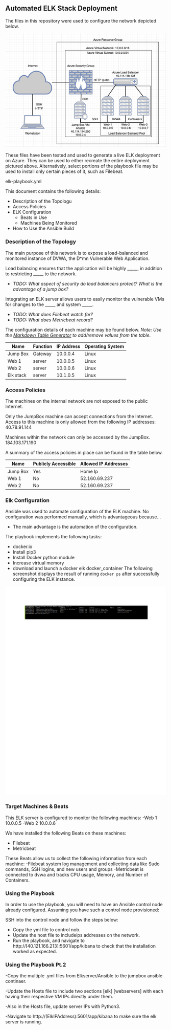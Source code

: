 ## Automated ELK Stack Deployment

The files in this repository were used to configure the network depicted below.

![TODO: Update the path with the name of your diagram](https://github.com/Alejandro5133/Alex9182/blob/main/Diagrams/Cloud-Diagram%20(2).png)

These files have been tested and used to generate a live ELK deployment on Azure. They can be used to either recreate the entire deployment pictured above. Alternatively, select portions of the playbook file may be used to install only certain pieces of it, such as Filebeat.

elk-playbook.yml

This document contains the following details:
- Description of the Topologu
- Access Policies
- ELK Configuration
  - Beats in Use
  - Machines Being Monitored
- How to Use the Ansible Build


### Description of the Topology

The main purpose of this network is to expose a load-balanced and monitored instance of DVWA, the D*mn Vulnerable Web Application.

Load balancing ensures that the application will be highly _____, in addition to restricting _____ to the network.
- _TODO: What aspect of security do load balancers protect? What is the advantage of a jump box?_

Integrating an ELK server allows users to easily monitor the vulnerable VMs for changes to the _____ and system _____.
- _TODO: What does Filebeat watch for?_
- _TODO: What does Metricbeat record?_

The configuration details of each machine may be found below.
_Note: Use the [Markdown Table Generator](http://www.tablesgenerator.com/markdown_tables) to add/remove values from the table_.

| Name     | Function | IP Address | Operating System |
|----------|----------|------------|------------------|
| Jump Box | Gateway  | 10.0.0.4   | Linux            |
| Web 1    |  server  |  10.0.0.5  | Linux            |
| Web 2    |  server  |  10.0.0.6  | Linux            |
| Elk stack|  server  | 10.1.0.5   | Linux            |

### Access Policies

The machines on the internal network are not exposed to the public Internet. 

Only the JumpBox machine can accept connections from the Internet. Access to this machine is only allowed from the following IP addresses:
40.78.91.144

Machines within the network can only be accessed by the JumpBox.
184.103.171.190

A summary of the access policies in place can be found in the table below.

| Name     | Publicly Accessible | Allowed IP Addresses |
|----------|---------------------|----------------------|
| Jump Box | Yes                 | Home Ip              |
| Web 1    | No                  | 52.160.69.237        |
| Web 2    | No                  | 52.160.69.237        |

### Elk Configuration

Ansible was used to automate configuration of the ELK machine. No configuration was performed manually, which is advantageous because...
- The main advantage is the automation of the configuration.

The playbook implements the following tasks:

- docker.io
- Install pip3
- Install Docker python module
- Increase virtual memory
- download and launch a docker elk docker_container
The following screenshot displays the result of running `docker ps` after successfully configuring the ELK instance.

![TODO: Update the path with the name of your screenshot of docker ps output](https://github.com/Alejandro5133/Alex9182/blob/main/Diagrams/docker%20ps%20output.png)

### Target Machines & Beats
This ELK server is configured to monitor the following machines:
-Web 1 10.0.0.5
-Web 2 10.0.0.6

We have installed the following Beats on these machines:
- Filebeat
- Metricbeat 

These Beats allow us to collect the following information from each machine:
-Filebeat system log management and collecting data like Sudo commands, SSH logins, and new users and groups
-Metricbeat is connected to dvwa and tracks CPU usage, Memory, and Number of Containers.

### Using the Playbook
In order to use the playbook, you will need to have an Ansible control node already configured. Assuming you have such a control node provisioned: 

SSH into the control node and follow the steps below:
- Copy the yml file to control nob.
- Update the host file to includeips addresses on the network.
- Run the playbook, and navigate to http://[40.121.166.213]:5601/app/kibana to check that the installation worked as expected.

### Using the Playbook Pt.2
-Copy the multiple .yml files from Elkserver/Ansible to the jumpbox ansible continaer.

-Update the Hosts file to include two sections [elk] [webservers] with each having their respective VM IPs directly under them.

-Also in the Hosts file, update server IPs with Python3.

-Navigate to http://(ElkIPAddress):5601/app/kibana to make sure the elk server is running.
